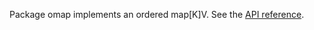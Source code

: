 Package omap implements an ordered map[K]V.
See the [API reference](https://pkg.go.dev/rsc.io/omap).

